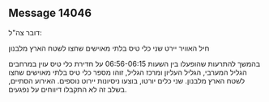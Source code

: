 ## Message 14046

דובר צה"ל: 

חיל האוויר יירט שני כלי טיס בלתי מאוישים שחצו לשטח הארץ מלבנון

בהמשך להתרעות שהופעלו בין השעות 06:56-06:15 על חדירת כלי טיס עוין במרחבים הגליל המערבי, הגליל העליון ומרכז הגליל, זוהו מספר כלי טיס בלתי מאוישים שחצו לשטח הארץ מלבנון. 
שני כלים יורטו, בוצעו ניסיונות יירוט נוספים.
האירוע הסתיים, בשלב זה לא התקבלו דיווחים על נפגעים.

